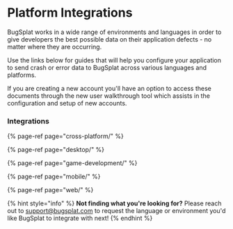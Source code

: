 # Platform Integrations

BugSplat works in a wide range of environments and languages in order to give developers the best possible data on their application defects - no matter where they are occurring.  

Use the links below for guides that will help you configure your application to send crash or error data to BugSplat across various languages and platforms.

If you are creating a new account you'll have an option to access these documents through the new user walkthrough tool which assists in the configuration and setup of new accounts. 

### Integrations 

{% page-ref page="cross-platform/" %}

{% page-ref page="desktop/" %}

{% page-ref page="game-development/" %}

{% page-ref page="mobile/" %}

{% page-ref page="web/" %}



{% hint style="info" %}
**Not finding what you're looking for?**  Please reach out to [support@bugsplat.com](mailto:support@bugsplat.com) to request the language or environment you'd like BugSplat to integrate with next!
{% endhint %}

